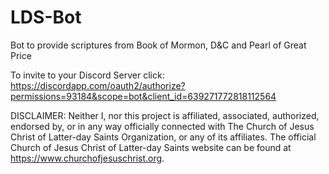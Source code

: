 # LDS-Bot
Bot to provide scriptures from Book of Mormon, D&C and Pearl of Great Price 

To invite to your Discord Server click: https://discordapp.com/oauth2/authorize?permissions=93184&scope=bot&client_id=639271772818112564

DISCLAIMER: Neither I, nor this project is affiliated, associated, authorized, endorsed by, or in any way officially connected with The Church of Jesus Christ of Latter-day Saints Organization, or any of its affiliates. The official Church of Jesus Christ of Latter-day Saints website can be found at https://www.churchofjesuschrist.org.
